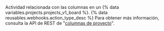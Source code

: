 Actividad relacionada con las columnas en un {% data variables.projects.projects_v1_board %}. {% data reusables.webhooks.action_type_desc %} Para obtener más información, consulta la API de REST de "[columnas de proyecto](/rest/reference/projects#columns)".
